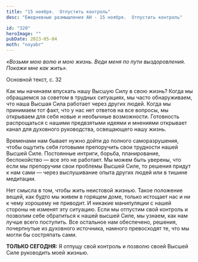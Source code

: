 ```yaml
---
title: "15 ноября.  Отпустить контроль"
desc: "Ежедневные размышления АН - 15 ноября.  Отпустить контроль"

id: "320"
heroImage: ""
pubDate: 2023-05-04
moth: "noyabr"
---
```


_«Возьми мою волю и мою жизнь. Веди меня по пути выздоровления. Покажи мне как
жить»._

Основной текст, с. 32

Как мы начинаем впускать нашу Высшую Силу в свою жизнь? Когда мы обращаемся за
советом в трудных ситуациях, мы часто обнаруживаем, что наша Высшая Сила
работает через других людей. Когда мы принимаем тот факт, что у нас нет
ответов на все вопросы, мы открываем для себя новые и необычные возможности.
Готовность распрощаться с нашими предвзятыми идеями и мнениями открывает канал
для духовного руководства, освещающего нашу жизнь.

Временами нам бывает нужно дойти до полного саморазрушения, чтобы ощутить себя
готовыми препоручить свои трудности нашей Высшей Силе. Постоянные интриги,
борьба, планирование, беспокойство — все это не работает. Мы можем быть
уверены, что если мы препоручим свои проблемы Высшей Силе, то решения придут к
нам сами — через выслушивание опыта других людей или в тишине медитации.

Нет смысла в том, чтобы жить неистовой жизнью. Такое положение вещей, как
будто мы живем в горящем доме, только истощает нас и ни к чему хорошему не
приводит. И никакие манипуляции с нашей стороны не изменят эту ситуацию. Если
мы отпустим свой контроль и позволим себе обратиться к нашей высшей Силе, мы
узнаем, как нам лучше всего поступить. Все остальное нам обеспечено, решения,
почерпнутые из духовного источника, намного превосходят те, что мы могли бы
состряпать сами.

**ТОЛЬКО СЕГОДНЯ:** Я отпущу свой контроль и позволю своей Высшей Силе
руководить моей жизнью.
